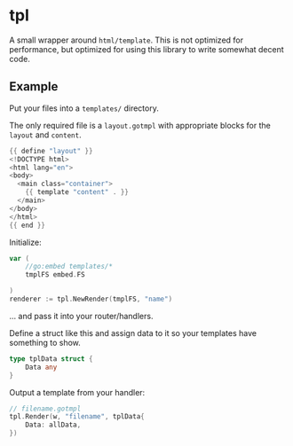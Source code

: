 # tpl

A small wrapper around `html/template`. This is not optimized for performance, but optimized for using this library to write somewhat decent code.

## Example

Put your files into a `templates/` directory.

The only required file is a `layout.gotmpl` with appropriate blocks for the `layout` and `content`.

```go
{{ define "layout" }}
<!DOCTYPE html>
<html lang="en">
<body>
  <main class="container">
    {{ template "content" . }}
  </main>
</body>
</html>
{{ end }}
```

Initialize:

```go
var (
	//go:embed templates/*
	tmplFS embed.FS

)
renderer := tpl.NewRender(tmplFS, "name")
```

... and pass it into your router/handlers.

Define a struct like this and assign data to it so your templates have something to show.

```go
type tplData struct {
	Data any
} 
```

Output a template from your handler:

```go
// filename.gotmpl
tpl.Render(w, "filename", tplData{
	Data: allData,
})
```